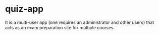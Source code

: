 # quiz-app
It is a multi-user app (one requires an administrator and other users) that acts as an exam preparation site for multiple courses.
